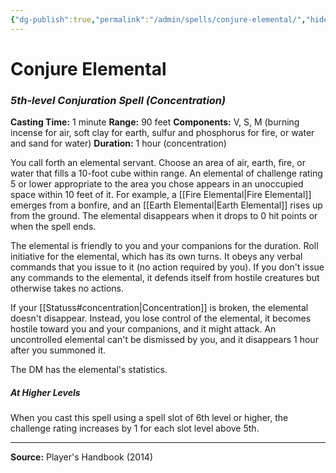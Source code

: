 ```yaml
---
{"dg-publish":true,"permalink":"/admin/spells/conjure-elemental/","hide":true,"updated":"2025-08-05T19:49:54.419+01:00"}
---
```


# Conjure Elemental
### *5th-level Conjuration Spell* *(Concentration)*
**Casting Time:** 1 minute
**Range:** 90 feet
**Components:** V, S, M (burning incense for air, soft clay for earth, sulfur and phosphorus for fire, or water and sand for water)
**Duration:** 1 hour (concentration)

You call forth an elemental servant. Choose an area of air, earth, fire, or water that fills a 10-foot cube within range. An elemental of challenge rating 5 or lower appropriate to the area you chose appears in an unoccupied space within 10 feet of it. For example, a [[Fire Elemental\|Fire Elemental]] emerges from a bonfire, and an [[Earth Elemental\|Earth Elemental]] rises up from the ground. The elemental disappears when it drops to 0 hit points or when the spell ends.

The elemental is friendly to you and your companions for the duration. Roll initiative for the elemental, which has its own turns. It obeys any verbal commands that you issue to it (no action required by you). If you don't issue any commands to the elemental, it defends itself from hostile creatures but otherwise takes no actions.

If your [[Statuss#concentration\|Concentration]] is broken, the elemental doesn't disappear. Instead, you lose control of the elemental, it becomes hostile toward you and your companions, and it might attack. An uncontrolled elemental can't be dismissed by you, and it disappears 1 hour after you summoned it.

The DM has the elemental's statistics.

##### At Higher Levels
When you cast this spell using a spell slot of 6th level or higher, the challenge rating increases by 1 for each slot level above 5th.

---
**Source:** Player's Handbook (2014)